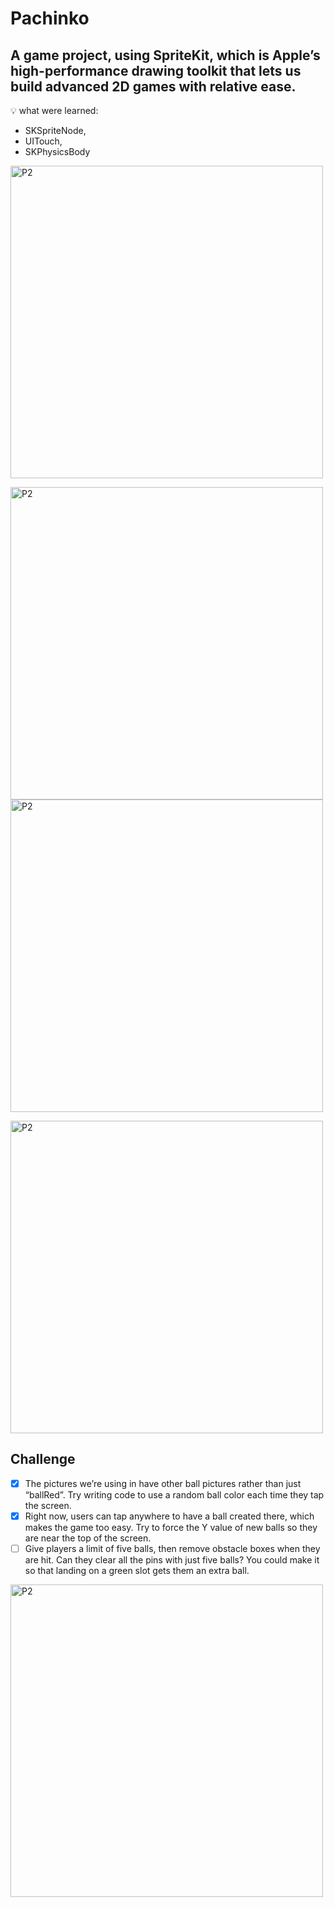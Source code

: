 # Pachinko 

## A game project, using SpriteKit, which is Apple’s high-performance drawing toolkit that lets us build advanced 2D games with relative ease.

💡 what were learned:
- SKSpriteNode, 
- UITouch, 
- SKPhysicsBody


<img width="500" alt="P2" src="https://psv4.userapi.com/c909618/u195760655/docs/d48/ec1590b206c1/Snimok_ekrana_2024-01-18_v_16_40_12.png?extra=SP0gynabUXCkbR_vuoz_i5c2_5ixUApzbIhAIFom_A0TAN_zkGUNo_LgwnWxBU7dhJ5uYzaMQE-qnEG_ME9yJvoz5QdPyKJ-pPP0z4Bt2x0wWFaXn_kUQesvho0qNJoZNJ0w4NwGMqYvAUuBcNG65Wl2"> 


<img width="500" alt="P2" src="https://sun9-40.userapi.com/impg/ZnAGoOsPjgkvBYRiX-4Vkbn8iuNn0XWByNepVg/1g39VO0RL0Y.jpg?size=1500x1180&quality=96&sign=d4d46c13be988603336ef9df2828f24a&type=album"> <img width="500" alt="P2" src="https://sun9-40.userapi.com/impg/ZnAGoOsPjgkvBYRiX-4Vkbn8iuNn0XWByNepVg/1g39VO0RL0Y.jpg?size=1500x1180&quality=96&sign=d4d46c13be988603336ef9df2828f24a&type=album">


<img width="500" alt="P2" src="https://sun9-77.userapi.com/impg/pPFLfqayCE5TUA4126e83O8jwjhFZrzF8YiHeg/0MTawgRBV2g.jpg?size=1280x959&quality=96&sign=d036eeefdf0aac46648d199a64d53662&type=album">



## Challenge

- [x] The pictures we’re using in have other ball pictures rather than just “ballRed”. Try writing code to use a random ball color each time they tap the screen.
- [x] Right now, users can tap anywhere to have a ball created there, which makes the game too easy. Try to force the Y value of new balls so they are near the top of the screen.
- [ ] Give players a limit of five balls, then remove obstacle boxes when they are hit. Can they clear all the pins with just five balls? You could make it so that landing on a green slot gets them an extra ball.

<img width="500" alt="P2" src="https://sun9-74.userapi.com/impg/yiYgE3ZzwkhnS40l9tfk-ov83h0ecttIysYMvA/Km4nbz7cN-c.jpg?size=1280x959&quality=96&sign=287601e089af5e0f176e762e97e5b4fc&type=album"> 
